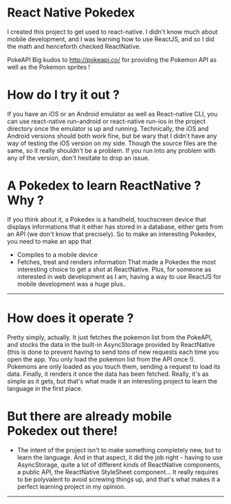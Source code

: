 
# React Native Pokedex
I created this project to get used to react-native. I didn't know much about mobile development, and I was learning how to use ReactJS, and so I did the math and henceforth checked ReactNative.

PokeAPI
Big kudos to http://pokeapi.co/ for providing the Pokemon API as well as the Pokemon sprites !

# How do I try it out ?
If you have an iOS or an Android emulator as well as React-native CLI, you can use react-native run-android or react-native run-ios in the project directory once the emulator is up and running. Technically, the iOS and Android versions should both work fine, but be wary that I didn't have any way of testing the iOS version on my side. Though the source files are the same, so it really shouldn't be a problem. If you run into any problem with any of the version, don't hesitate to drop an issue.

# A Pokedex to learn ReactNative ? Why ?
If you think about it, a Pokedex is a handheld, touchscreen device that displays informations that it either has stored in a database, either gets from an API (we don't know that precisely). So to make an interesting Pokedex, you need to make an app that

- Compiles to a mobile device
- Fetches, treat and renders information
That made a Pokedex the most interesting choice to get a shot at ReactNative. Plus, for someone as interested in web development as I am, having a way to use ReactJS for mobile development was a huge plus..
---
# How does it operate ?
Pretty simply, actually. It just fetches the pokemon list from the PokeAPI, and stocks the data in the built-in AsyncStorage provided by ReactNative (this is done to prevent having to send tons of new requests each time you open the app. You only load the pokemon list from the API once !). Pokemons are only loaded as you touch them, sending a request to load its data. Finally, it renders it once the data has been fetched. Really, it's as simple as it gets, but that's what made it an interesting project to learn the language in the first place.

# But there are already mobile Pokedex out there!
- The intent of the project isn't to make something completely new, but to learn the language. And in that aspect, it did the job right - having to use AsyncStorage, quite a lot of different kinds of ReactNative components, a public API, the ReactNative StyleSheet component... It really requires to be polyvalent to avoid screwing things up, and that's what makes it a perfect learning project in my opinion.
----


